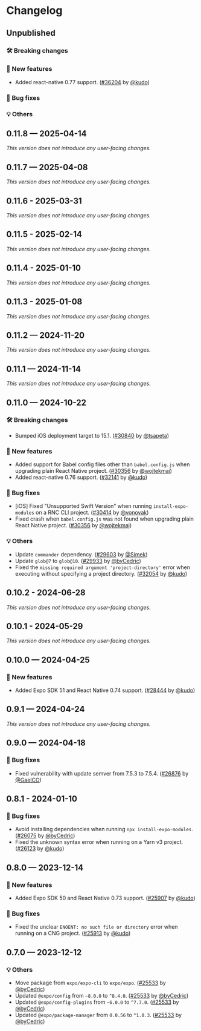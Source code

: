 # Changelog

## Unpublished

### 🛠 Breaking changes

### 🎉 New features

- Added react-native 0.77 support. ([#36204](https://github.com/expo/expo/pull/36204) by [@kudo](https://github.com/kudo))

### 🐛 Bug fixes

### 💡 Others

## 0.11.8 — 2025-04-14

_This version does not introduce any user-facing changes._

## 0.11.7 — 2025-04-08

_This version does not introduce any user-facing changes._

## 0.11.6 - 2025-03-31

_This version does not introduce any user-facing changes._

## 0.11.5 - 2025-02-14

_This version does not introduce any user-facing changes._

## 0.11.4 - 2025-01-10

_This version does not introduce any user-facing changes._

## 0.11.3 - 2025-01-08

_This version does not introduce any user-facing changes._

## 0.11.2 — 2024-11-20

_This version does not introduce any user-facing changes._

## 0.11.1 — 2024-11-14

_This version does not introduce any user-facing changes._

## 0.11.0 — 2024-10-22

### 🛠 Breaking changes

- Bumped iOS deployment target to 15.1. ([#30840](https://github.com/expo/expo/pull/30840) by [@tsapeta](https://github.com/tsapeta))

### 🎉 New features

- Added support for Babel config files other than `babel.config.js` when upgrading plain React Native project. ([#30356](https://github.com/expo/expo/pull/30356) by [@wojtekmaj](https://github.com/wojtekmaj))
- Added react-native 0.76 support. ([#32141](https://github.com/expo/expo/pull/32141) by [@kudo](https://github.com/kudo))

### 🐛 Bug fixes

- [iOS] Fixed "Unsupported Swift Version" when running `install-expo-modules` on a RNC CLI project. ([#30414](https://github.com/expo/expo/pull/30414) by [@vonovak](https://github.com/vonovak))
- Fixed crash when `babel.config.js` was not found when upgrading plain React Native project. ([#30356](https://github.com/expo/expo/pull/30356) by [@wojtekmaj](https://github.com/wojtekmaj))

### 💡 Others

- Update `commander` dependency. ([#29603](https://github.com/expo/expo/pull/29603) by [@Simek](https://github.com/Simek))
- Update `glob@7` to `glob@10`. ([#29933](https://github.com/expo/expo/pull/29933) by [@byCedric](https://github.com/byCedric))
- Fixed the `missing required argument 'project-directory'` error when executing without specifying a project directory. ([#32054](https://github.com/expo/expo/pull/32054) by [@kudo](https://github.com/kudo))

## 0.10.2 - 2024-06-28

_This version does not introduce any user-facing changes._

## 0.10.1 - 2024-05-29

_This version does not introduce any user-facing changes._

## 0.10.0 — 2024-04-25

### 🎉 New features

- Added Expo SDK 51 and React Native 0.74 support. ([#28444](https://github.com/expo/expo/pull/28444) by [@kudo](https://github.com/kudo))

## 0.9.1 — 2024-04-24

_This version does not introduce any user-facing changes._

## 0.9.0 — 2024-04-18

### 🐛 Bug fixes

- Fixed vulnerability with update semver from 7.5.3 to 7.5.4. ([#26876](https://github.com/expo/expo/pull/26876) by [@GaelCO](https://github.com/GaelCO))

## 0.8.1 - 2024-01-10

### 🐛 Bug fixes

- Avoid installing dependencies when running `npx install-expo-modules`. ([#26075](https://github.com/expo/expo/pull/26075) by [@byCedric](https://github.com/byCedric))
- Fixed the unknown syntax error when running on a Yarn v3 project. ([#26123](https://github.com/expo/expo/pull/26123) by [@kudo](https://github.com/kudo))

## 0.8.0 — 2023-12-14

### 🎉 New features

- Added Expo SDK 50 and React Native 0.73 support. ([#25907](https://github.com/expo/expo/pull/25907) by [@kudo](https://github.com/kudo))

### 🐛 Bug fixes

- Fixed the unclear `ENOENT: no such file or directory` error when running on a CNG project. ([#25913](https://github.com/expo/expo/pull/25913) by [@kudo](https://github.com/kudo))

## 0.7.0 — 2023-12-12

### 💡 Others

- Move package from `expo/expo-cli` to `expo/expo`. ([#25533](https://github.com/expo/expo/pull/25533) by [@byCedric](https://github.com/byCedric))
- Updated `@expo/config` from `~8.0.0` to `^8.4.0`. ([#25533](https://github.com/expo/expo/pull/25533) by [@byCedric](https://github.com/byCedric))
- Updated `@expo/config-plugins` from `~6.0.0` to `^7.7.0`. ([#25533](https://github.com/expo/expo/pull/25533) by [@byCedric](https://github.com/byCedric))
- Updated `@expo/package-manager` from `0.0.56` to `^1.0.3`. ([#25533](https://github.com/expo/expo/pull/25533) by [@byCedric](https://github.com/byCedric))
